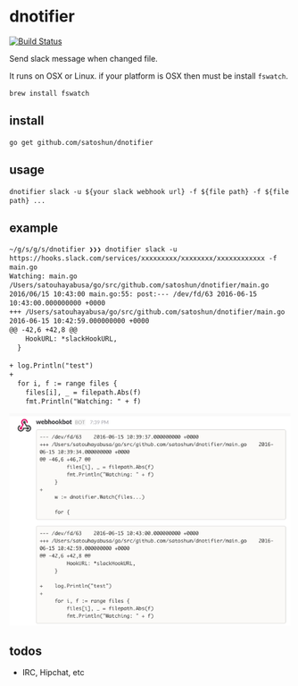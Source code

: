 # dnotifier

[![Build Status](https://travis-ci.org/satoshun/dnotifier.svg?branch=imp%2Fci)](https://travis-ci.org/satoshun/dnotifier)

Send slack message when changed file.

It runs on OSX or Linux. if your platform is OSX then must be install `fswatch`.

```shell
brew install fswatch
```


## install

```shell
go get github.com/satoshun/dnotifier
```


## usage

```shell
dnotifier slack -u ${your slack webhook url} -f ${file path} -f ${file path} ...
```


## example

```shell
~/g/s/g/s/dnotifier ❯❯❯ dnotifier slack -u https://hooks.slack.com/services/xxxxxxxxx/xxxxxxxx/xxxxxxxxxxxx -f main.go
Watching: main.go
/Users/satouhayabusa/go/src/github.com/satoshun/dnotifier/main.go
2016/06/15 10:43:00 main.go:55: post:--- /dev/fd/63 2016-06-15 10:43:00.000000000 +0000
+++ /Users/satouhayabusa/go/src/github.com/satoshun/dnotifier/main.go 2016-06-15 10:42:59.000000000 +0000
@@ -42,6 +42,8 @@
    HookURL: *slackHookURL,
  }

+ log.Println("test")
+
  for i, f := range files {
    files[i], _ = filepath.Abs(f)
    fmt.Println("Watching: " + f)
```

<img src="assets/screenshot.png" width="600px">


## todos

- IRC, Hipchat, etc
